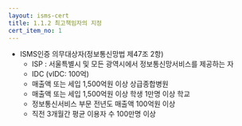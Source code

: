 ```yaml
---
layout: isms-cert
title: 1.1.2 최고책임자의 지정
cert_item_no: 1
---
```


- ISMS인증 의무대상자(정보통신망법 제47조 2항)
  - ISP : 서울특별시 및 모든 광역시에서 정보통신망서비스를 제공하는 자
  - IDC (vIDC: 100억)
  - 매출액 또는 세입 1,500억원 이상 상급종합병원
  - 매출액 또는 세입 1,500억원 이상 학생 1만명 이상 학교
  - 정보통신서비스 부문 전년도 매출액 100억원 이상
  - 직전 3개월간 평균 이용자 수 100만명 이상